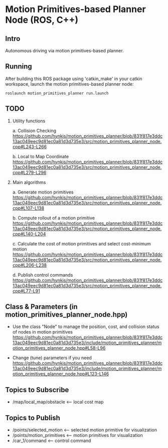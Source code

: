# Motion Primitives-based Planner Node (ROS, C++)

## Intro
Autonomous driving via motion primitives-based planner.

## Running
After building this ROS package using 'catkin_make' in your catkin workspace, launch the motion primitives-based planner node:

`roslaunch motion_primitives_planner run.launch`

## TODO

1. Utility functions

    a. Collision Checking
    https://github.com/hynkis/motion_primitives_planner/blob/831f817e3ddc13ac049eec9d81ec0a81d3d735e3/src/motion_primitives_planner_node.cpp#L243-L266
        
    b. Local to Map Coordinate
    https://github.com/hynkis/motion_primitives_planner/blob/831f817e3ddc13ac049eec9d81ec0a81d3d735e3/src/motion_primitives_planner_node.cpp#L279-L296


2. Main algorithms

    a. Generate motion primitives
    https://github.com/hynkis/motion_primitives_planner/blob/831f817e3ddc13ac049eec9d81ec0a81d3d735e3/src/motion_primitives_planner_node.cpp#L107-L138
        
    b. Compute rollout of a motion primitive
    https://github.com/hynkis/motion_primitives_planner/blob/831f817e3ddc13ac049eec9d81ec0a81d3d735e3/src/motion_primitives_planner_node.cpp#L140-L204
        
    c. Calculate the cost of motion primitives and select cost-minimum motion
    https://github.com/hynkis/motion_primitives_planner/blob/831f817e3ddc13ac049eec9d81ec0a81d3d735e3/src/motion_primitives_planner_node.cpp#L206-L238
    
    d. Publish control commands
    https://github.com/hynkis/motion_primitives_planner/blob/831f817e3ddc13ac049eec9d81ec0a81d3d735e3/src/motion_primitives_planner_node.cpp#L77-L91

## Class & Parameters (in motion_primitives_planner_node.hpp)
- Use the class "Node" to manage the position, cost, and collision status of nodes in motion primitives
https://github.com/hynkis/motion_primitives_planner/blob/831f817e3ddc13ac049eec9d81ec0a81d3d735e3/include/motion_primitives_planner/motion_primitives_planner_node.hpp#L58-L96
 
- Change (tune) parameters if you need
https://github.com/hynkis/motion_primitives_planner/blob/831f817e3ddc13ac049eec9d81ec0a81d3d735e3/include/motion_primitives_planner/motion_primitives_planner_node.hpp#L123-L146
    
## Topics to Subscribe 

* /map/local_map/obstacle <-- local cost map

## Topics to Publish 

* /points/selected_motion <-- selected motion primitive for visualization
* /points/motion_primitives <-- motion primitives for visualization
* /car_1/command <-- control command

